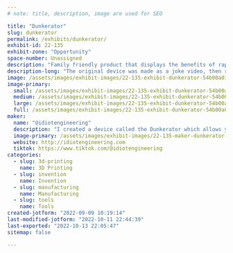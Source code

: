 ```yaml
---
# note: title, description, image are used for SEO

title: "Dunkerator"
slug: dunkerator
permalink: /exhibits/dunkerator/
exhibit-id: 22-135
exhibit-zone: "Opportunity"
space-number: Unassigned
description: "Family friendly product that displays the benefits of rapid prototyping and entrepreneurship. "
description-long: "The original device was made as a joke video, then received over 2 million views in 24 hours. The comments made it clear people wanted it to be real, so I started accepting preorders and got injection molds made and delivered a final product. Went from 3D printed gag to shipped product in about 4 months. "
image: /assets/images/exhibit-images/22-135-exhibit-dunkerator-54b00a01-3f40-49b4-8b43-390d501039c4-large.jpeg
image-primary: 
  small: /assets/images/exhibit-images/22-135-exhibit-dunkerator-54b00a01-3f40-49b4-8b43-390d501039c4-small.jpeg
  medium: /assets/images/exhibit-images/22-135-exhibit-dunkerator-54b00a01-3f40-49b4-8b43-390d501039c4-medium.jpeg
  large: /assets/images/exhibit-images/22-135-exhibit-dunkerator-54b00a01-3f40-49b4-8b43-390d501039c4-large.jpeg
  full: /assets/images/exhibit-images/22-135-exhibit-dunkerator-54b00a01-3f40-49b4-8b43-390d501039c4-full.jpeg
maker: 
  name: "@idiotengineering"
  description: "I created a device called the Dunkerator which allows you to dunk up to 3 Oreos simultaneously. It has gotten over 3 million views on TikTok and received thousands of preorders in 2021. I&#039;d like to sell them at maker faire because it is a family friendly product. "
  image-primary: /assets/images/exhibit-images/22-135-maker-dunkerator-e8302eee-1e98-412b-86ee-96ca5b42f9c5-medium.jpeg
  website: http://idiotengineering.com
  tiktok: https://www.tiktok.com/@idiotengineering
categories: 
  - slug: 3d-printing
    name: 3D Printing
  - slug: invention
    name: Invention
  - slug: manufacturing
    name: Manufacturing
  - slug: tools
    name: Tools
created-jotform: "2022-09-09 10:19:14"
last-modified-jotform: "2022-10-11 22:44:39"
last-exported: "2022-10-13 22:05:47"
sitemap: false

---
```


